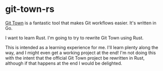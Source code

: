 # git-town-rs

[Git Town](https://github.com/git-town/git-town) is a fantastic tool that makes Git workflows easier. It's written in Go.

I want to learn Rust. I'm going to try to rewrite Git Town using Rust.

This is intended as a learning experience for me. I'll learn plenty along the way, and I might even get a working project at the end! I'm not doing this with the intent that the official Git Town project be rewritten in Rust, although if that happens at the end I would be delighted.
